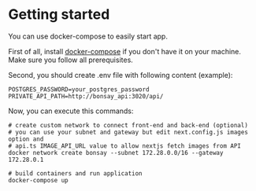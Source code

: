 # Getting started

You can use docker-compose to easily start app.

First of all, install [docker-compose](https://docs.docker.com/compose/install/) if you don't have it on your machine. Make sure you follow all prerequisites.

Second, you should create .env file with following content (example):

```
POSTGRES_PASSWORD=your_postgres_password
PRIVATE_API_PATH=http://bonsay_api:3020/api/
```

Now, you can execute this commands:

```
# create custom network to connect front-end and back-end (optional)
# you can use your subnet and gateway but edit next.config.js images option and
# api.ts IMAGE_API_URL value to allow nextjs fetch images from API
docker network create bonsay --subnet 172.28.0.0/16 --gateway 172.28.0.1

# build containers and run application
docker-compose up
```
